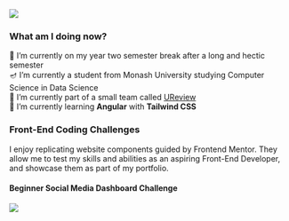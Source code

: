 <div><img src="https://readme-typing-svg.herokuapp.com?color=%23000000&size=30&multiline=true&height=45&lines=Hi%2C+my+name+is+Zach+%E2%9C%A8"></div>
<h3>What am I doing now?</h3>
🎐 I’m currently on my year two semester break after a long and hectic semester<br>
🪔 I’m currently a student from Monash University studying Computer Science in Data Science<br>
🔭 I’m currently part of a small team called <a href=https://monash.ureview.org/#/login>UReview</a><br>
🌱 I’m currently learning <b>Angular</b> with <b>Tailwind CSS</b><br>
<h3>Front-End Coding Challenges</h3>
<p>I enjoy replicating website components guided by Frontend Mentor. They allow me to test my skills and abilities as an aspiring Front-End Developer, and showcase them as part of my portfolio.</p>
<div>
    <h4>Beginner Social Media Dashboard Challenge</h4>
    <img src="https://media.giphy.com/media/qSHxSnGhNFGDXFDPVI/giphy.gif">
</div>
<!-- <h3>GitHub Stats<h3>
<div>
    <img src=http://github-readme-streak-stats.herokuapp.com?user=multipletwigs&theme=github-dark&date_format=j%20M%5B%20Y%5D&background=0A2239&ring=53A2BE&stroke=1D84B5&dates=53A2BE>
</div> -->

